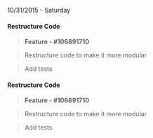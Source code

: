 10/31/2015 - Saturday

#### Restructure Code

> **Feature - #106891710**

> Restructure code to make it more modular

> Add tests

#### Restructure Code

> **Feature - #106891710**

> Restructure code to make it more modular

> Add tests